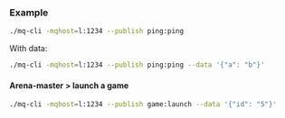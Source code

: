### Example

```sh
./mq-cli -mqhost=l:1234 --publish ping:ping
```

With data:

```sh
./mq-cli -mqhost=l:1234 --publish ping:ping --data '{"a": "b"}'
```

#### Arena-master > launch a game

```sh
./mq-cli -mqhost=l:1234 --publish game:launch --data '{"id": "5"}'
```

